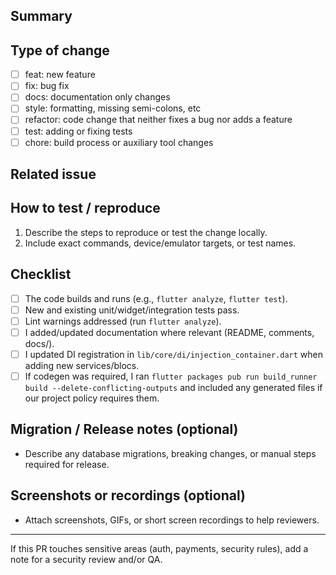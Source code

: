 ## Summary

<!-- Short description of the change. Include motivation and context. -->

## Type of change

- [ ] feat: new feature
- [ ] fix: bug fix
- [ ] docs: documentation only changes
- [ ] style: formatting, missing semi-colons, etc
- [ ] refactor: code change that neither fixes a bug nor adds a feature
- [ ] test: adding or fixing tests
- [ ] chore: build process or auxiliary tool changes

## Related issue
<!-- Link to an existing issue, or leave blank if none. -->

## How to test / reproduce

1. Describe the steps to reproduce or test the change locally.
2. Include exact commands, device/emulator targets, or test names.

## Checklist

- [ ] The code builds and runs (e.g., `flutter analyze`, `flutter test`).
- [ ] New and existing unit/widget/integration tests pass.
- [ ] Lint warnings addressed (run `flutter analyze`).
- [ ] I added/updated documentation where relevant (README, comments, docs/).
- [ ] I updated DI registration in `lib/core/di/injection_container.dart` when adding new services/blocs.
- [ ] If codegen was required, I ran `flutter packages pub run build_runner build --delete-conflicting-outputs` and included any generated files if our project policy requires them.

## Migration / Release notes (optional)

- Describe any database migrations, breaking changes, or manual steps required for release.

## Screenshots or recordings (optional)

- Attach screenshots, GIFs, or short screen recordings to help reviewers.

---

If this PR touches sensitive areas (auth, payments, security rules), add a note for a security review and/or QA.

